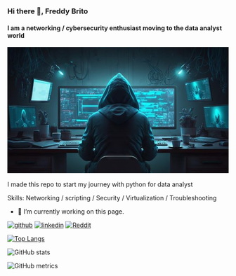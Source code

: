 ### Hi there 👋, Freddy Brito
#### I am a networking / cybersecurity enthusiast moving to the data analyst world
![I am a networking / cybersecurity enthusiast moving to the data analyst world](https://github.com/Alek3498/Alek3498/blob/main/baab898b47aff8f168978cda57219aec.jpg)

I made this repo to start my journey with python for data analyst

Skills: Networking / scripting / Security / Virtualization / Troubleshooting

- 🔭 I’m currently working on this page. 


[<img src='https://cdn.jsdelivr.net/npm/simple-icons@3.0.1/icons/github.svg' alt='github' height='40'>](https://github.com/Alek3498)  [<img src='https://cdn.jsdelivr.net/npm/simple-icons@3.0.1/icons/linkedin.svg' alt='linkedin' height='40'>](https://www.linkedin.com/in/https://www.linkedin.com/in/freddy-b-6124a76/)  [<img src='https://cdn.jsdelivr.net/npm/simple-icons@3.0.1/icons/reddit.svg' alt='Reddit' height='40'>](https://www.reddit.com/user/https://www.reddit.com/user/AlexanderIvanov01/)  

[![Top Langs](https://github-readme-stats.vercel.app/api/top-langs/?username=Alek3498)](https://github.com/anuraghazra/github-readme-stats)

![GitHub stats](https://github-readme-stats.vercel.app/api?username=Alek3498&show_icons=true&count_private=true)  

![GitHub metrics](https://metrics.lecoq.io/Alek3498)  







